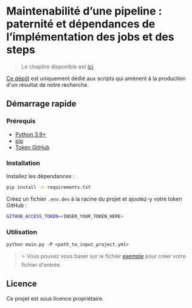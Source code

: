 # Maintenabilité d’une pipeline : paternité et dépendances de l’implémentation des jobs et des steps 

> Le chapitre disponible est [ici](https://rimel-uca.github.io/chapters/2023/team-a/content).

[Ce dépôt](https://github.com/directionmiage/rimel) est uniquement dédié aux scripts qui amènent à la production d'un résultat de notre recherche.

## Démarrage rapide

### Prérequis

- [Python 3.9+](https://www.python.org/downloads/)
- [pip](https://pip.pypa.io/en/stable/installing/)
- [Token GitHub](https://docs.github.com/en/github/authenticating-to-github/creating-a-personal-access-token)

### Installation

Installez les dépendances :

```bash
pip install -r requirements.txt
```

Créez un fichier `.env.dev` à la racine du projet et ajoutez-y votre token GitHub :

```bash
GITHUB_ACCESS_TOKEN=<INSER_YOUR_TOKEN_HERE>
```

### Utilisation

```
python main.py -P <path_to_input_project.yml>
```

> ⭐️ Vous pouvez vous baser sur le fichier [exemple](input.sample.yml) pour créer votre fichier d'entrée.

## Licence

Ce projet est sous licence propriétaire.